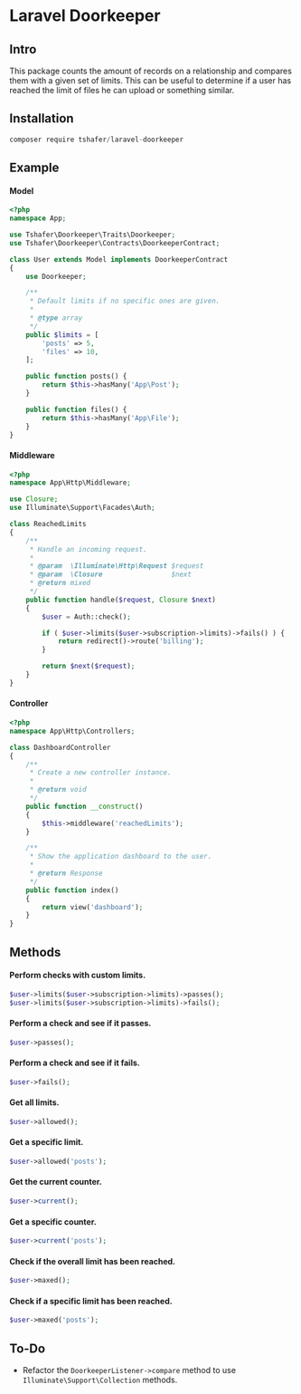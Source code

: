 # Laravel Doorkeeper

## Intro

This package counts the amount of records on a relationship and compares them with a given set of limits. This can be useful to determine if a user has reached the limit of files he can upload or something similar.

## Installation

```js
composer require tshafer/laravel-doorkeeper
```

## Example

#### Model
```php
<?php
namespace App;

use Tshafer\Doorkeeper\Traits\Doorkeeper;
use Tshafer\Doorkeeper\Contracts\DoorkeeperContract;

class User extends Model implements DoorkeeperContract
{
    use Doorkeeper;

    /**
     * Default limits if no specific ones are given.
     *
     * @type array
     */
    public $limits = [
        'posts' => 5,
        'files' => 10,
    ];

    public function posts() {
        return $this->hasMany('App\Post');
    }

    public function files() {
        return $this->hasMany('App\File');
    }
}
```

#### Middleware
```php
<?php
namespace App\Http\Middleware;

use Closure;
use Illuminate\Support\Facades\Auth;

class ReachedLimits
{
    /**
     * Handle an incoming request.
     *
     * @param  \Illuminate\Http\Request $request
     * @param  \Closure                 $next
     * @return mixed
     */
    public function handle($request, Closure $next)
    {
        $user = Auth::check();

        if ( $user->limits($user->subscription->limits)->fails() ) {
            return redirect()->route('billing');
        }

        return $next($request);
    }
}
```

#### Controller
```php
<?php
namespace App\Http\Controllers;

class DashboardController
{
    /**
     * Create a new controller instance.
     *
     * @return void
     */
    public function __construct()
    {
        $this->middleware('reachedLimits');
    }

    /**
     * Show the application dashboard to the user.
     *
     * @return Response
     */
    public function index()
    {
        return view('dashboard');
    }
}
```

## Methods

#### Perform checks with custom limits.
```php
$user->limits($user->subscription->limits)->passes();
$user->limits($user->subscription->limits)->fails();
```

#### Perform a check and see if it passes.
```php
$user->passes();
```

#### Perform a check and see if it fails.
```php
$user->fails();
```

#### Get all limits.
```php
$user->allowed();
```

#### Get a specific limit.
```php
$user->allowed('posts');
```

#### Get the current counter.
```php
$user->current();
```

#### Get a specific counter.
```php
$user->current('posts');
```

#### Check if the overall limit has been reached.
```php
$user->maxed();
```

#### Check if a specific limit has been reached.
```php
$user->maxed('posts');
```

## To-Do
- Refactor the `DoorkeeperListener->compare` method to use `Illuminate\Support\Collection` methods.

